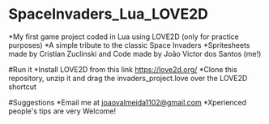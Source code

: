 # SpaceInvaders_Lua_LOVE2D
*My first game project coded in Lua using LOVE2D (only for practice purposes)
*A simple tribute to the classic Space Invaders
*Spritesheets made by Cristian Zuclinski and Code made by João Victor dos Santos (me!)

#Run it
*Install LOVE2D from this link https://love2d.org/
*Clone this repository, unzip it and drag the invaders_project.love over the LOVE2D shortcut

#Suggestions
*Email me at joaovalmeida1102@gmail.com
*Xperienced people's tips are very Welcome!
